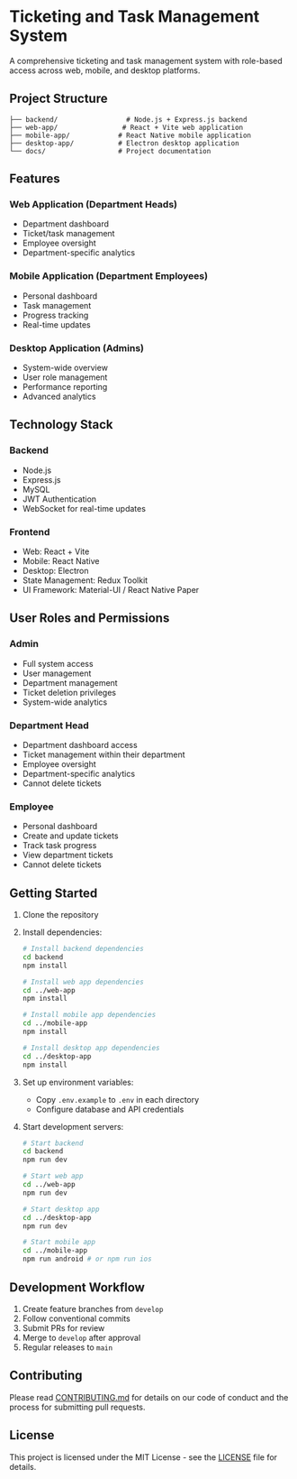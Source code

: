 # Ticketing and Task Management System

A comprehensive ticketing and task management system with role-based access across web, mobile, and desktop platforms.

## Project Structure

```
├── backend/                 # Node.js + Express.js backend
├── web-app/                # React + Vite web application
├── mobile-app/            # React Native mobile application
├── desktop-app/           # Electron desktop application
└── docs/                  # Project documentation
```

## Features

### Web Application (Department Heads)

- Department dashboard
- Ticket/task management
- Employee oversight
- Department-specific analytics

### Mobile Application (Department Employees)

- Personal dashboard
- Task management
- Progress tracking
- Real-time updates

### Desktop Application (Admins)

- System-wide overview
- User role management
- Performance reporting
- Advanced analytics

## Technology Stack

### Backend

- Node.js
- Express.js
- MySQL
- JWT Authentication
- WebSocket for real-time updates

### Frontend

- Web: React + Vite
- Mobile: React Native
- Desktop: Electron
- State Management: Redux Toolkit
- UI Framework: Material-UI / React Native Paper

## User Roles and Permissions

### Admin

- Full system access
- User management
- Department management
- Ticket deletion privileges
- System-wide analytics

### Department Head

- Department dashboard access
- Ticket management within their department
- Employee oversight
- Department-specific analytics
- Cannot delete tickets

### Employee

- Personal dashboard
- Create and update tickets
- Track task progress
- View department tickets
- Cannot delete tickets

## Getting Started

1. Clone the repository
2. Install dependencies:

   ```bash
   # Install backend dependencies
   cd backend
   npm install

   # Install web app dependencies
   cd ../web-app
   npm install

   # Install mobile app dependencies
   cd ../mobile-app
   npm install

   # Install desktop app dependencies
   cd ../desktop-app
   npm install
   ```

3. Set up environment variables:

   - Copy `.env.example` to `.env` in each directory
   - Configure database and API credentials

4. Start development servers:

   ```bash
   # Start backend
   cd backend
   npm run dev

   # Start web app
   cd ../web-app
   npm run dev

   # Start desktop app
   cd ../desktop-app
   npm run dev

   # Start mobile app
   cd ../mobile-app
   npm run android # or npm run ios
   ```

## Development Workflow

1. Create feature branches from `develop`
2. Follow conventional commits
3. Submit PRs for review
4. Merge to `develop` after approval
5. Regular releases to `main`

## Contributing

Please read [CONTRIBUTING.md](docs/CONTRIBUTING.md) for details on our code of conduct and the process for submitting pull requests.

## License

This project is licensed under the MIT License - see the [LICENSE](LICENSE) file for details.
